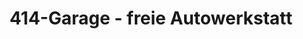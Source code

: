 ---
title: "414-Garage - freie Autowerkstatt"
url: /neuss/414-garage-freie-autowerkstatt/
shop: Autowerkstatt
---